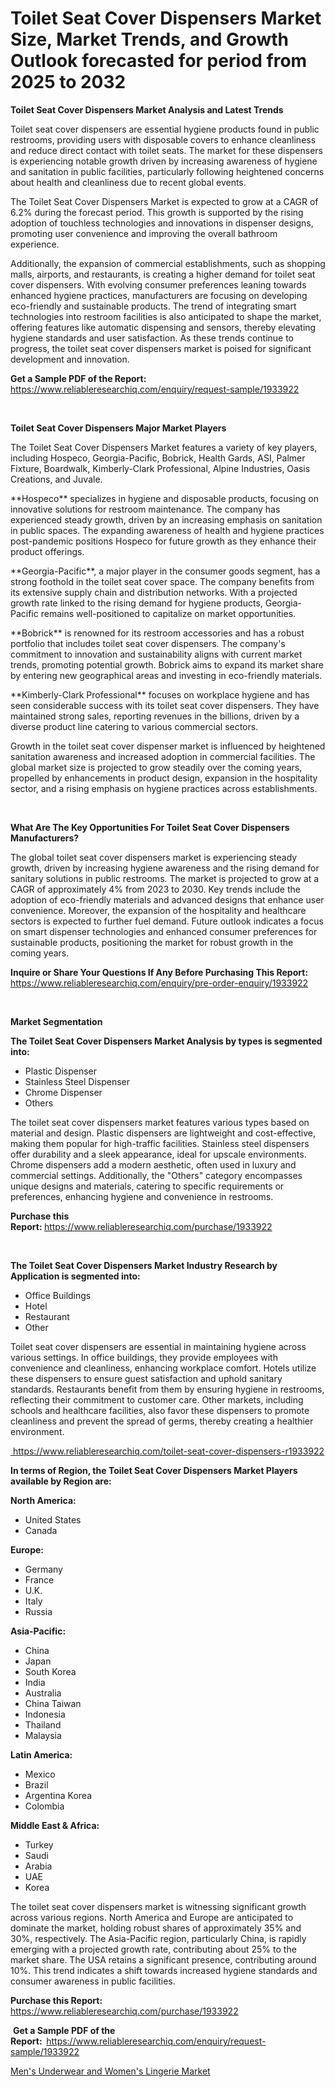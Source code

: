 <p><h1>Toilet Seat Cover Dispensers Market Size, Market Trends, and Growth Outlook forecasted for period from 2025 to 2032</h1></p><p><strong>Toilet Seat Cover Dispensers Market Analysis and Latest Trends</strong></p>
<p><p>Toilet seat cover dispensers are essential hygiene products found in public restrooms, providing users with disposable covers to enhance cleanliness and reduce direct contact with toilet seats. The market for these dispensers is experiencing notable growth driven by increasing awareness of hygiene and sanitation in public facilities, particularly following heightened concerns about health and cleanliness due to recent global events. </p><p>The Toilet Seat Cover Dispensers Market is expected to grow at a CAGR of 6.2% during the forecast period. This growth is supported by the rising adoption of touchless technologies and innovations in dispenser designs, promoting user convenience and improving the overall bathroom experience. </p><p>Additionally, the expansion of commercial establishments, such as shopping malls, airports, and restaurants, is creating a higher demand for toilet seat cover dispensers. With evolving consumer preferences leaning towards enhanced hygiene practices, manufacturers are focusing on developing eco-friendly and sustainable products. The trend of integrating smart technologies into restroom facilities is also anticipated to shape the market, offering features like automatic dispensing and sensors, thereby elevating hygiene standards and user satisfaction. As these trends continue to progress, the toilet seat cover dispensers market is poised for significant development and innovation.</p></p>
<p><strong>Get a Sample PDF of the Report:&nbsp;</strong> <a href="https://www.reliableresearchiq.com/enquiry/request-sample/1933922?utm_campaign=2379&utm_medium=2&utm_source=Github&utm_content=ia&utm_term=08022025&utm_id=toilet-seat-cover-dispensers">https://www.reliableresearchiq.com/enquiry/request-sample/1933922</a></p>
<p>&nbsp;</p>
<p><strong>Toilet Seat Cover Dispensers Major Market Players</strong></p>
<p><p>The Toilet Seat Cover Dispensers Market features a variety of key players, including Hospeco, Georgia-Pacific, Bobrick, Health Gards, ASI, Palmer Fixture, Boardwalk, Kimberly-Clark Professional, Alpine Industries, Oasis Creations, and Juvale. </p><p>**Hospeco** specializes in hygiene and disposable products, focusing on innovative solutions for restroom maintenance. The company has experienced steady growth, driven by an increasing emphasis on sanitation in public spaces. The expanding awareness of health and hygiene practices post-pandemic positions Hospeco for future growth as they enhance their product offerings.</p><p>**Georgia-Pacific**, a major player in the consumer goods segment, has a strong foothold in the toilet seat cover space. The company benefits from its extensive supply chain and distribution networks. With a projected growth rate linked to the rising demand for hygiene products, Georgia-Pacific remains well-positioned to capitalize on market opportunities.</p><p>**Bobrick** is renowned for its restroom accessories and has a robust portfolio that includes toilet seat cover dispensers. The company's commitment to innovation and sustainability aligns with current market trends, promoting potential growth. Bobrick aims to expand its market share by entering new geographical areas and investing in eco-friendly materials.</p><p>**Kimberly-Clark Professional** focuses on workplace hygiene and has seen considerable success with its toilet seat cover dispensers. They have maintained strong sales, reporting revenues in the billions, driven by a diverse product line catering to various commercial sectors.</p><p>Growth in the toilet seat cover dispenser market is influenced by heightened sanitation awareness and increased adoption in commercial facilities. The global market size is projected to grow steadily over the coming years, propelled by enhancements in product design, expansion in the hospitality sector, and a rising emphasis on hygiene practices across establishments.</p></p>
<p>&nbsp;</p>
<p><strong>What Are The Key Opportunities For Toilet Seat Cover Dispensers Manufacturers?</strong></p>
<p><p>The global toilet seat cover dispensers market is experiencing steady growth, driven by increasing hygiene awareness and the rising demand for sanitary solutions in public restrooms. The market is projected to grow at a CAGR of approximately 4% from 2023 to 2030. Key trends include the adoption of eco-friendly materials and advanced designs that enhance user convenience. Moreover, the expansion of the hospitality and healthcare sectors is expected to further fuel demand. Future outlook indicates a focus on smart dispenser technologies and enhanced consumer preferences for sustainable products, positioning the market for robust growth in the coming years.</p></p>
<p><strong>Inquire or Share Your Questions If Any Before Purchasing This Report:</strong> <a href="https://www.reliableresearchiq.com/enquiry/pre-order-enquiry/1933922?utm_campaign=2379&utm_medium=2&utm_source=Github&utm_content=ia&utm_term=08022025&utm_id=toilet-seat-cover-dispensers">https://www.reliableresearchiq.com/enquiry/pre-order-enquiry/1933922</a></p>
<p>&nbsp;</p>
<p><strong>Market Segmentation</strong></p>
<p><strong>The Toilet Seat Cover Dispensers Market Analysis by types is segmented into:</strong></p>
<p><ul><li>Plastic Dispenser</li><li>Stainless Steel Dispenser</li><li>Chrome Dispenser</li><li>Others</li></ul></p>
<p><p>The toilet seat cover dispensers market features various types based on material and design. Plastic dispensers are lightweight and cost-effective, making them popular for high-traffic facilities. Stainless steel dispensers offer durability and a sleek appearance, ideal for upscale environments. Chrome dispensers add a modern aesthetic, often used in luxury and commercial settings. Additionally, the "Others" category encompasses unique designs and materials, catering to specific requirements or preferences, enhancing hygiene and convenience in restrooms.</p></p>
<p><strong>Purchase this Report:&nbsp;</strong><a href="https://www.reliableresearchiq.com/purchase/1933922?utm_campaign=2379&utm_medium=2&utm_source=Github&utm_content=ia&utm_term=08022025&utm_id=toilet-seat-cover-dispensers">https://www.reliableresearchiq.com/purchase/1933922</a></p>
<p>&nbsp;</p>
<p><strong>The Toilet Seat Cover Dispensers Market Industry Research by Application is segmented into:</strong></p>
<p><ul><li>Office Buildings</li><li>Hotel</li><li>Restaurant</li><li>Other</li></ul></p>
<p><p>Toilet seat cover dispensers are essential in maintaining hygiene across various settings. In office buildings, they provide employees with convenience and cleanliness, enhancing workplace comfort. Hotels utilize these dispensers to ensure guest satisfaction and uphold sanitary standards. Restaurants benefit from them by ensuring hygiene in restrooms, reflecting their commitment to customer care. Other markets, including schools and healthcare facilities, also favor these dispensers to promote cleanliness and prevent the spread of germs, thereby creating a healthier environment.</p></p>
<p><a href="https://www.reliableresearchiq.com/toilet-seat-cover-dispensers-r1933922?utm_campaign=2379&utm_medium=2&utm_source=Github&utm_content=ia&utm_term=08022025&utm_id=toilet-seat-cover-dispensers">&nbsp;https://www.reliableresearchiq.com/toilet-seat-cover-dispensers-r1933922</a></p>
<p><strong>In terms of Region, the Toilet Seat Cover Dispensers Market Players available by Region are:</strong></p>
<p>
    <p> <strong> North America: </strong>
        <ul>
            <li>United States</li>
            <li>Canada</li>
        </ul>
        </p> 
    <p> <strong> Europe: </strong>
        <ul>
            <li>Germany</li>
            <li>France</li>
            <li>U.K.</li>
            <li>Italy</li>
            <li>Russia</li>
        </ul>
        </p> 
    <p> <strong> Asia-Pacific: </strong>
        <ul>
            <li>China</li>
            <li>Japan</li>
            <li>South Korea</li>
            <li>India</li>
            <li>Australia</li>
            <li>China Taiwan</li>
            <li>Indonesia</li>
            <li>Thailand</li>
            <li>Malaysia</li>
        </ul>
        </p> 
    <p> <strong> Latin America: </strong>
        <ul>
            <li>Mexico</li>
            <li>Brazil</li>
            <li>Argentina Korea</li>
            <li>Colombia</li>
        </ul>
        </p> 
    <p> <strong> Middle East & Africa: </strong>
        <ul>
            <li>Turkey</li>
            <li>Saudi</li>
            <li>Arabia</li>
            <li>UAE</li>
            <li>Korea</li>
        </ul>
    </p>
    </p>
<p><p>The toilet seat cover dispensers market is witnessing significant growth across various regions. North America and Europe are anticipated to dominate the market, holding robust shares of approximately 35% and 30%, respectively. The Asia-Pacific region, particularly China, is rapidly emerging with a projected growth rate, contributing about 25% to the market share. The USA retains a significant presence, contributing around 10%. This trend indicates a shift towards increased hygiene standards and consumer awareness in public facilities.</p></p>
<p><strong>Purchase this Report: </strong><a href="https://www.reliableresearchiq.com/purchase/1933922?utm_campaign=2379&utm_medium=2&utm_source=Github&utm_content=ia&utm_term=08022025&utm_id=toilet-seat-cover-dispensers">https://www.reliableresearchiq.com/purchase/1933922</a></p>
<p>&nbsp;<strong>Get a Sample PDF of the Report:&nbsp;&nbsp;</strong><a href="https://www.reliableresearchiq.com/enquiry/request-sample/1933922?utm_campaign=2379&utm_medium=2&utm_source=Github&utm_content=ia&utm_term=08022025&utm_id=toilet-seat-cover-dispensers">https://www.reliableresearchiq.com/enquiry/request-sample/1933922</a></p>
<p><strong></strong></p>
<p><p><a href="https://github.com/lisaeichler20775/Market-Research-Report-List-1/blob/main/mens-underwear-and-womens-lingerie-market.md?utm_campaign=2379&utm_medium=2&utm_source=Github&utm_content=ia&utm_term=08022025&utm_id=toilet-seat-cover-dispensers">Men's Underwear and Women's Lingerie Market</a></p></p>